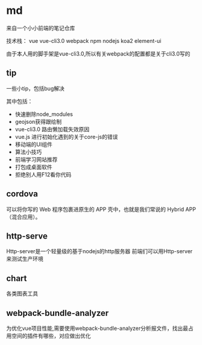 # md
来自一个小小前端的笔记仓库

技术栈： vue vue-cli3.0 webpack npm nodejs koa2 element-ui

由于本人用的脚手架是vue-cli3.0,所以有关webpack的配置都是关于cli3.0写的

## tip
一些小tip，包括bug解决

其中包括：
- 快速删除node_modules
- geojson获得跟绘制
- vue-cli3.0 路由懒加载失效原因
- vue.js 进行初始化遇到的关于core-js的错误
- 移动端的UI组件
- 算法小技巧
- 前端学习网站推荐
- 打包成桌面软件
- 拒绝别人用F12看你代码

## cordova
可以将你写的 Web 程序包裹进原生的 APP 壳中，也就是我们常说的 Hybrid APP （混合应用）。

## http-serve
Http-server是一个轻量级的基于nodejs的http服务器
前端们可以用Http-server来测试生产环境

## chart
各类图表工具

## webpack-bundle-analyzer
为优化vue项目性能,需要使用webpack-bundle-analyzer分析报文件，找出最占用空间的插件有哪些，对应做出优化
